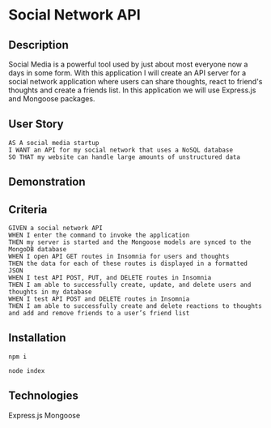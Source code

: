 # Social Network API

## Description

Social Media is a powerful tool used by just about most everyone now a days in some form. With this application I will create an API server for a social network application where users can share thoughts, react to friend's thoughts and create a friends list. In this application we will use Express.js and Mongoose packages.

## User Story
```
AS A social media startup
I WANT an API for my social network that uses a NoSQL database
SO THAT my website can handle large amounts of unstructured data
```

## Demonstration

## Criteria
```
GIVEN a social network API
WHEN I enter the command to invoke the application
THEN my server is started and the Mongoose models are synced to the MongoDB database
WHEN I open API GET routes in Insomnia for users and thoughts
THEN the data for each of these routes is displayed in a formatted JSON
WHEN I test API POST, PUT, and DELETE routes in Insomnia
THEN I am able to successfully create, update, and delete users and thoughts in my database
WHEN I test API POST and DELETE routes in Insomnia
THEN I am able to successfully create and delete reactions to thoughts and add and remove friends to a user’s friend list
```

## Installation

```
npm i
```

```
node index
```

## Technologies

Express.js
Mongoose


